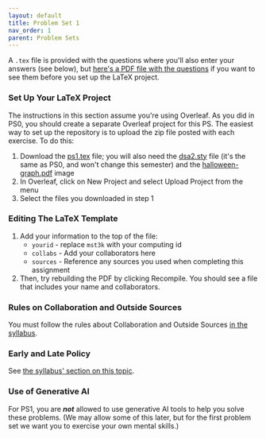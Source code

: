 ```yaml
---
layout: default 
title: Problem Set 1 
nav_order: 1
parent: Problem Sets
---
```


A `.tex` file is provided with the questions where you'll also enter your answers (see below), but [here's a PDF file with the questions](ps1.pdf) if you want to see them before you set up the LaTeX project.

### Set Up Your LaTeX Project

The instructions in this section assume you're using Overleaf.  As you did in PS0, you should create a separate Overleaf project for this PS. The easiest way to set up the repository is to upload the zip file posted with each exercise. To do this:

1. Download the [ps1.tex](ps1.tex) file; you will also need the [dsa2.sty](dsa2.sty) file (it's the same as PS0, and won't change this semester) and the [halloween-graph.pdf](halloween-graph.pdf) image
2. In Overleaf, click on New Project and select Upload Project from the menu
3. Select the files you downloaded in step 1

### Editing The LaTeX Template

1. Add your information to the top of the file:
    - `yourid` - replace `mst3k` with your computing id
    - `collabs` - Add your collaborators here
    - `sources` - Reference any sources you used when completing this assignment
2. Then, try rebuilding the PDF by clicking Recompile. You should see a file that includes your name and collaborators.

### Rules on Collaboration and Outside Sources

You must follow the rules about Collaboration and Outside Sources [in the syllabus](https://uva-cs.github.io/dsa2/syllabus.html#problem-sets-collaboration-and-outside-sources).

### Early and Late Policy

See [the syllabus' section on this topic](https://uva-cs.github.io/dsa2/syllabus.html#extensions-and-late-submissions).

### Use of Generative AI

For PS1, you are ***not*** allowed to use generative AI tools to help you solve these problems. (We may allow some of this later, but for the first problem set we want you to exercise your own mental skills.)

